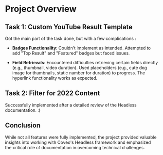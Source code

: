 # Project Overview

## Task 1: Custom YouTube Result Template
Got the main part of the task done, but with a few complications :

- **Badges Functionality**: Couldn't implement as intended. Attempted to add "Top Result" and "Featured" badges but faced issues.
  
- **Field Retrievals**: Encountered difficulties retrieving certain fields directly (e.g., thumbnail, video duration). Used placeholders (e.g., cute dog image for thumbnails, static number for duration) to progress. The hyperlink functionality works as expected.

## Task 2: Filter for 2022 Content
Successfully implemented after a detailed review of the Headless documentation. :) 

## Conclusion

While not all features were fully implemented, the project provided valuable insights into working with Coveo's Headless framework and emphasized the critical role of documentation in overcoming technical challenges.
